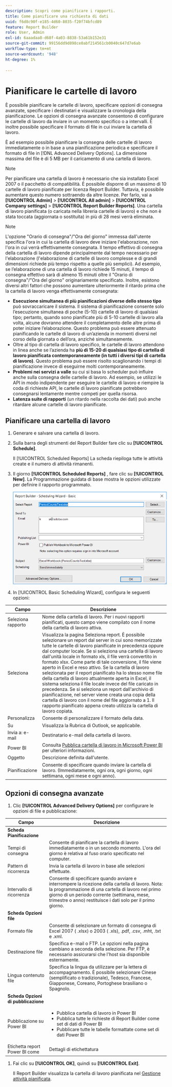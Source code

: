 ```yaml
---
description: Scopri come pianificare i rapporti.
title: Come pianificare una richiesta di dati
uuid: f6d8c90f-e185-4d60-8035-f20f74bfcd89
feature: Report Builder
role: User, Admin
exl-id: 6aaadaa8-d68f-4a03-8838-53a61b152e31
source-git-commit: 99156dd9d898ce0abf214561cb0040c647d7e6ab
workflow-type: tm+mt
source-wordcount: '948'
ht-degree: 1%

---
```


# Pianificare le cartelle di lavoro

È possibile pianificare le cartelle di lavoro, specificare opzioni di consegna avanzate, specificare i destinatari e visualizzare la cronologia della pianificazione. Le opzioni di consegna avanzate consentono di configurare le cartelle di lavoro da inviare in un momento specifico o a intervalli. È inoltre possibile specificare il formato di file in cui inviare la cartella di lavoro.

È ad esempio possibile pianificare la consegna delle cartelle di lavoro immediatamente o in base a una pianificazione periodica e specificare il formato di file in [!DNL Advanced Delivery Options]. La dimensione massima del file è di 5 MB per il caricamento di una cartella di lavoro.

>[!NOTE]
>
>Per pianificare una cartella di lavoro è necessario che sia installato Excel 2007 o il pacchetto di compatibilità. È possibile disporre di un massimo di 10 cartelle di lavoro pianificate per licenza Report Builder. Tuttavia, è possibile aumentare questo numero sottraendo da altre licenze. Per farlo, vai a **[!UICONTROL Admin]** > **[!UICONTROL All admin]** > **[!UICONTROL Company settings]** > **[!UICONTROL Report Builder Reports]**. Una cartella di lavoro pianificata (o caricata nella libreria cartelle di lavoro) e che non è stata toccata (aggiornata o sostituita) in più di 28 mesi verrà eliminata.

>[!NOTE]
>
>L&#39;opzione &quot;Orario di consegna&quot;/&quot;Ora del giorno&quot; immessa dall&#39;utente specifica l&#39;ora in cui la cartella di lavoro deve iniziare l&#39;elaborazione, non l&#39;ora in cui verrà effettivamente consegnata. Il tempo effettivo di consegna della cartella di lavoro dipende principalmente dal tempo necessario per l&#39;elaborazione (l&#39;elaborazione di cartelle di lavoro complesse e di grandi dimensioni richiede più tempo rispetto a quelle più semplici). Ad esempio, se l’elaborazione di una cartella di lavoro richiede 15 minuti, il tempo di consegna effettivo sarà di almeno 15 minuti oltre il &quot;Orario di consegna&quot;/&quot;Ora del giorno&quot; originariamente specificato.
>Inoltre, esistono diversi altri fattori che possono aumentare ulteriormente il ritardo prima che la cartella di lavoro venga effettivamente consegnata:
>
> * **Esecuzione simultanea di più pianificazioni diverse dello stesso tipo** può sovraccaricare il sistema. Il sistema di pianificazione consente solo l’esecuzione simultanea di poche (5-10) cartelle di lavoro di qualsiasi tipo; pertanto, quando sono pianificate più di 5-10 cartelle di lavoro alla volta, alcune dovranno attendere il completamento delle altre prima di poter iniziare l’elaborazione. Questo problema può essere attenuato pianificando le cartelle di lavoro di un’azienda in momenti diversi nel corso della giornata o dell’ora, anziché simultaneamente.
> * Oltre al tipo di cartella di lavoro specifico, le cartelle di lavoro attendono in linea anche se l’azienda ha **più di 15-20 di qualsiasi tipo di cartella di lavoro pianificata contemporaneamente (in tutti i diversi tipi di cartella di lavoro)**. Questo problema può essere risolto scaglionando i tempi di pianificazione invece di eseguirne molti contemporaneamente.
> * **Problemi nei servizi a valle** su cui si basa lo scheduler può influire anche sulla consegna delle cartelle di lavoro. Ad esempio, se utilizzi le API in modo indipendente per eseguire le cartelle di lavoro e riempire la coda di richieste API, le cartelle di lavoro pianificate potrebbero consegnarsi lentamente mentre competi per quella risorsa.
> * **Latenza suite di rapporti** (un ritardo nella raccolta dei dati) può anche ritardare alcune cartelle di lavoro pianificate.

## Pianificare una cartella di lavoro

1. Generare e salvare una cartella di lavoro.
1. Sulla barra degli strumenti del Report Builder fare clic su **[!UICONTROL Schedule]**.

   Il [!UICONTROL Scheduled Reports] La scheda riepiloga tutte le attività create e il numero di attività rimanenti.
1. Il giorno **[!UICONTROL Scheduled Reports]** , fare clic su **[!UICONTROL New]**. La Programmazione guidata di base mostra le opzioni utilizzate per definire il rapporto programmato.

   ![Schermata che mostra la Programmazione guidata di base.](assets/simple-schedule-wizard.png)

1. In [!UICONTROL Basic Scheduling Wizard], configura le seguenti opzioni:

| Campo | Descrizione |
|--- |--- |
| Seleziona rapporto | Nome della cartella di lavoro. Per i nuovi rapporti pianificati, questo campo viene compilato con il nome della cartella di lavoro attiva. |
| Seleziona | Visualizza la pagina Seleziona report. È possibile selezionare un report dal server in cui sono memorizzate tutte le cartelle di lavoro pianificate in precedenza oppure dal computer locale. Se si seleziona una cartella di lavoro dall&#39;unità locale in formato xls, il file verrà convertito in formato xlsx. Come parte di tale conversione, il file viene aperto in Excel e reso attivo. Se la cartella di lavoro selezionata per il report pianificato ha lo stesso nome file della cartella di lavoro attualmente aperta in Excel, il sistema seleziona il file locale invece del file caricato in precedenza. Se si seleziona un report dall&#39;archivio di pianificazione, nel server viene creata una copia della cartella di lavoro con il nome del file aggiornato a 1. Il rapporto pianificato appena creato utilizza la cartella di lavoro copiata. |
| Personalizza | Consente di personalizzare il formato della data. |
| Su | Visualizza la Rubrica di Outlook, se applicabile. |
| Invia a: e-mail | Destinatario e-mail della cartella di lavoro. |
| Power BI | Consulta [Pubblica cartella di lavoro in Microsoft Power BI](/help/analyze/report-builder/c-publish-power-bi/integration-power-bi.md) per ulteriori informazioni. |
| Oggetto | Descrizione definita dall&#39;utente. |
| Pianificazione | Consente di specificare quando inviare la cartella di lavoro. (Immediatamente, ogni ora, ogni giorno, ogni settimana, ogni mese e ogni anno). |

## Opzioni di consegna avanzate

1. Clic **[!UICONTROL Advanced Delivery Options]** per configurare le opzioni di file e pubblicazione:

| Campo | Descrizione |
|--- |--- |
| **Scheda Pianificazione** |  |
| Tempi di consegna | Consente di pianificare la cartella di lavoro immediatamente o in un secondo momento. L&#39;ora del giorno è relativa al fuso orario specificato nel computer. |
| Pattern di ricorrenza | Invia la cartella di lavoro in base alle selezioni effettuate. |
| Intervallo di ricorrenza | Consente di specificare quando avviare e interrompere la ricezione della cartella di lavoro.   Nota: la programmazione di una cartella di lavoro nel primo giorno di un periodo corrente (settimana, mese, trimestre o anno) restituisce i dati solo per il primo giorno. |
| **Scheda Opzioni file** |  |
| Formato file | Consente di selezionare un formato di consegna di Excel 2007 ( .xlsx) o 2003 ( .xls), .pdf, .csv, .mht, .txt e .xml. |
| Destinazione file | Specifica e-mail o FTP. Le opzioni nella pagina cambiano a seconda della selezione. Per FTP, è necessario assicurarsi che l&#39;host sia disponibile esternamente. |
| Lingua contenuto file | Specifica la lingua da utilizzare per la lettera di accompagnamento. È possibile selezionare Cinese (semplificato o tradizionale), Tedesco, Francese, Giapponese, Coreano, Portoghese brasiliano o Spagnolo. |
| **Scheda Opzioni di pubblicazione** |  |
| Pubblicazione su Power BI | <ul><li>Pubblica cartella di lavoro in Power BI</li><li>Pubblica tutte le richieste di Report Builder come set di dati di Power BI</li><li>Pubblicare tutte le tabelle formattate come set di dati Power BI</li></ul> |
| Etichetta report Power BI come | Dettagli di etichettatura |

1. Fai clic su **[!UICONTROL OK]**, quindi su **[!UICONTROL Exit]**.

   Il Report Builder visualizza la cartella di lavoro pianificata nel [Gestione attività pianificata](/help/analyze/report-builder/r-arb-scheduled-reports.md).
